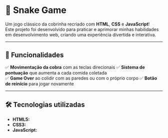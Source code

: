 # 🐍 Snake Game

Um jogo clássico da cobrinha recriado com **HTML**, **CSS** e **JavaScript**!  
Este projeto foi desenvolvido para praticar e aprimorar minhas habilidades em desenvolvimento web, criando uma experiência divertida e interativa. 

---

## 🚀 Funcionalidades  

✅ **Movimentação da cobra** com as teclas direcionais 
✅ **Sistema de pontuação** que aumenta a cada comida coletada  
✅ **Game Over** ao colidir com as paredes ou com o próprio corpo 
✅ **Botão de reinício** para jogar novamente

---

## 🛠️ Tecnologias utilizadas  

- **HTML5:**  
- **CSS3:**
- **JavaScript:**
